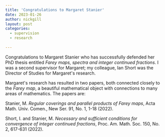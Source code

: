 ```yaml
---
title: 'Congratulations to Margaret Stanier'
date: 2023-01-26
author: nickgill
layout: post
categories:
  - supervision
  - research
  
---
```


<script type="text/x-mathjax-config">
    MathJax.Hub.Config({
      tex2jax: {
        skipTags: ['script', 'noscript', 'style', 'textarea', 'pre'],
        inlineMath: [['$','$']]
      }
    });
  </script>
  <script src="https://cdn.mathjax.org/mathjax/latest/MathJax.js?config=TeX-AMS-MML_HTMLorMML" type="text/javascript"></script>

Congratulations to Margaret Stanier who has successfully defended her PhD thesis entitled *Farey maps, spectra and integer continued fractions*. I was a second supervisor for Margaret; my colleague, Ian Short was the Director of Studies for Margaret's research.

Margaret's research has resulted in two papers, both connected closely to the *Farey map*, a beautiful mathematical object with connections to many areas of mathematics. The papers are:

Stanier, M. *Regular coverings and parallel products of Farey maps*, Acta Math. Univ. Comen., New Ser. 91, No. 1, 1-18 (2022).

Short, I. and Stanier, M. *Necessary and sufficient conditions for convergence of integer continued fractions*, Proc. Am. Math. Soc. 150, No. 2, 617-631 (2022).
